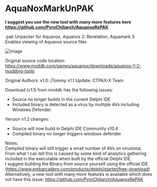 # AquaNoxMarkUnPAK

**I suggest you use the new tool with many more features here**
**https://github.com/PyroChiliarch/AquanoxRePAK**

.pak Unpacker for Aquanox, Aquanox 2: Revelation, Aquamark 3<br>
Enables viewing of Aquanox source files

![image](https://user-images.githubusercontent.com/11240849/193986707-fb15bd09-f2e1-46b0-8c0d-0dc5785b76c0.png)

Original source code location: https://www.moddb.com/games/aquanox/downloads/aquanox-1-2-modding-tools<br>

Original Authors:
v1.0: jTommy
v1.1 Update: CTPAX-X Team

Download (v1.1) from moddb has the following issues:
 - Source no longer builds in the current Delphi IDE
 - Included binary is detected as a virus by multiple AVs including Windows Defender
 
Version v1.2 changes:
 - Source will now build in Delphi IDE Community v10.4
 - Compiled binary no longer triggers windows defender
 
 Notes:<br>
Compiled binary will still trigger a small number of AVs on virustotal.<br>
From what I can tell this is caused by some kind of analytics gathering included in the executable when built by the official Delphi IDE.<br>
I suggest building the Binary from source yourself using the official IDE (https://www.embarcadero.com/products/delphi/starter/free-download)<br>
Alternatively, a new tool with many more features is available which does not have this issue: https://github.com/PyroChiliarch/AquanoxRePAK
